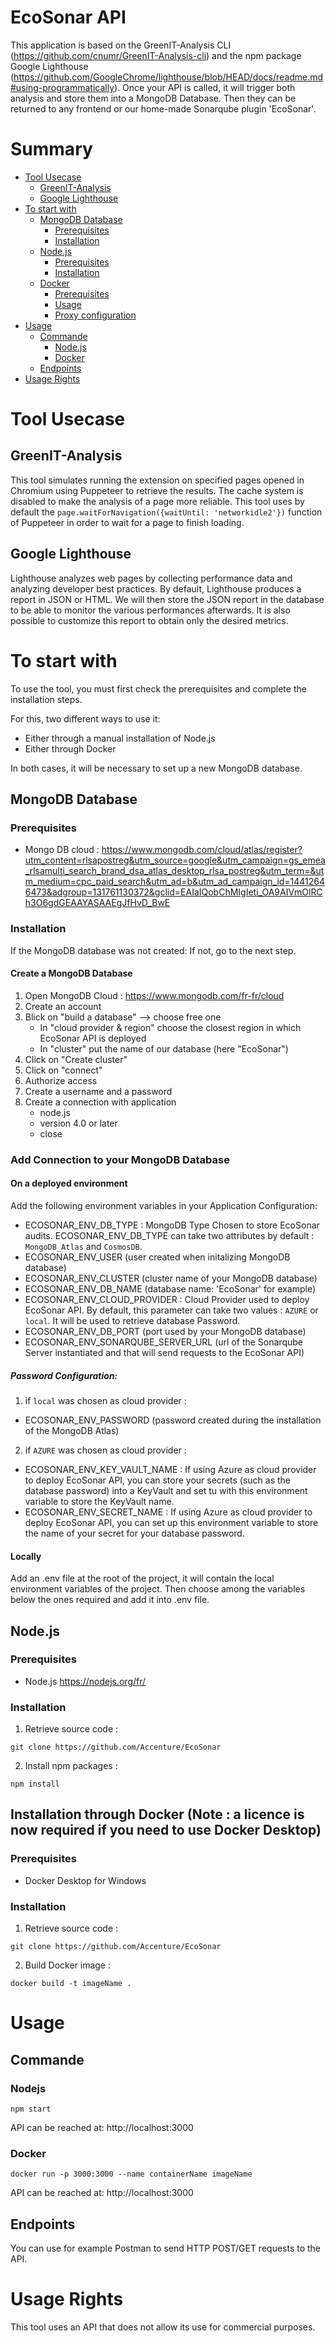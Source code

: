 # EcoSonar API

This application is based on the GreenIT-Analysis CLI (https://github.com/cnumr/GreenIT-Analysis-cli) and the npm package Google Lighthouse (https://github.com/GoogleChrome/lighthouse/blob/HEAD/docs/readme.md#using-programmatically). Once your API is called, it will trigger both analysis and store them into a MongoDB Database. Then they can be returned to any frontend or our home-made Sonarqube plugin 'EcoSonar'.

# Summary
- [Tool Usecase](#tool-usecase)
  - [GreenIT-Analysis](#greenit-analysis)
  - [Google Lighthouse](#google-lighthouse)
- [To start with](#to-start-with)
  - [MongoDB Database](#mongodb-database)
    - [Prerequisites](#prerequisites)
    - [Installation](#installation)
  - [Node.js](#nodejs)
    - [Prerequisites](#prerequisites)
    - [Installation](#installation)
  - [Docker](#docker)
    - [Prerequisites](#prerequisites)
    - [Usage](#usage)
    - [Proxy configuration](#proxy-configuration)
- [Usage](#usage)
  - [Commande](#commande)
    - [Node.js](#nodejs)
    - [Docker](#docker)
  - [Endpoints](#endpoints)
- [Usage Rights](#usage-rights)

# Tool Usecase

## GreenIT-Analysis

This tool simulates running the extension on specified pages opened in Chromium using Puppeteer to retrieve the results.
The cache system is disabled to make the analysis of a page more reliable.
This tool uses by default the `page.waitForNavigation({waitUntil: 'networkidle2'})` function of Puppeteer in order to wait for a page to finish loading.

## Google Lighthouse

Lighthouse analyzes web pages by collecting performance data and analyzing developer best practices. By default, Lighthouse produces a report in JSON or HTML. We will then store the JSON report in the database to be able to monitor the various performances afterwards.
It is also possible to customize this report to obtain only the desired metrics.

# To start with

To use the tool, you must first check the prerequisites and complete the installation steps.

For this, two different ways to use it:
- Either through a manual installation of Node.js
- Either through Docker

In both cases, it will be necessary to set up a new MongoDB database.

## MongoDB Database

### Prerequisites
 - Mongo DB cloud : https://www.mongodb.com/cloud/atlas/register?utm_content=rlsapostreg&utm_source=google&utm_campaign=gs_emea_rlsamulti_search_brand_dsa_atlas_desktop_rlsa_postreg&utm_term=&utm_medium=cpc_paid_search&utm_ad=b&utm_ad_campaign_id=14412646473&adgroup=131761130372&gclid=EAIaIQobChMIgIeti_OA9AIVmOlRCh3O6gdGEAAYASAAEgJfHvD_BwE

### Installation

If the MongoDB database was not created:
If not, go to the next step.

#### Create a MongoDB Database

1. Open MongoDB Cloud : https://www.mongodb.com/fr-fr/cloud
2. Create an account
3. Blick on "build a database" --> choose free one
    - In "cloud provider & region" choose the closest region in which EcoSonar API is deployed
    - In "cluster" put the name of our database (here "EcoSonar")
4. Click on "Create cluster"
5. Click on "connect"
6. Authorize access
7. Create a username and a password
8. Create a connection with application
    - node.js
    - version 4.0 or later
    - close

### Add Connection to your MongoDB Database

#### On a deployed environment
Add the following environment variables in your Application Configuration:
  - ECOSONAR_ENV_DB_TYPE : MongoDB Type Chosen to store EcoSonar audits. ECOSONAR_ENV_DB_TYPE can take two attributes by default : `MongoDB_Atlas` and `CosmosDB`.
  - ECOSONAR_ENV_USER (user created when initalizing MongoDB database)
  - ECOSONAR_ENV_CLUSTER (cluster name of your MongoDB database)
  - ECOSONAR_ENV_DB_NAME (database name: 'EcoSonar' for example)
  - ECOSONAR_ENV_CLOUD_PROVIDER : Cloud Provider used to deploy EcoSonar API. By default, this parameter can take two values : `AZURE` or `local`. It will be used to retrieve database Password.
  - ECOSONAR_ENV_DB_PORT (port used by your MongoDB database)
  - ECOSONAR_ENV_SONARQUBE_SERVER_URL (url of the Sonarqube Server instantiated and that will send requests to the EcoSonar API)

##### Password Configuration:

1. if `local` was chosen as cloud provider :
  - ECOSONAR_ENV_PASSWORD (password created during the installation of the MongoDB Atlas)

2. if `AZURE` was chosen as cloud provider :
  - ECOSONAR_ENV_KEY_VAULT_NAME : If using Azure as cloud provider to deploy EcoSonar API, you can store your secrets (such as the database password) into a KeyVault and set tu with this environment variable to store the KeyVault name.
  - ECOSONAR_ENV_SECRET_NAME : If using Azure as cloud provider to deploy EcoSonar API, you can set up this environment variable to store the name of your secret for your database password.

#### Locally
Add an .env file at the root of the project, it will contain the local environment variables of the project.
Then choose among the variables below the ones required and add it into .env file.


## Node.js

### Prerequisites
 - Node.js https://nodejs.org/fr/

### Installation
1. Retrieve source code : 
```
git clone https://github.com/Accenture/EcoSonar
```
2. Install npm packages :
```
npm install
```

## Installation through Docker (Note : a licence is now required if you need to use Docker Desktop)

### Prerequisites
 - Docker Desktop for Windows

### Installation

1. Retrieve source code : 
 ```
 git clone https://github.com/Accenture/EcoSonar
 ```
2. Build Docker image : 
 ```
 docker build -t imageName .
 ```

# Usage

## Commande 

### Nodejs
```
npm start
```

API can be reached at: http://localhost:3000

### Docker
```
docker run -p 3000:3000 --name containerName imageName
```

API can be reached at: http://localhost:3000

## Endpoints

You can use for example Postman to send HTTP POST/GET requests to the API.

# Usage Rights

This tool uses an API that does not allow its use for commercial purposes.